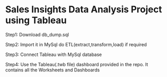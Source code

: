 # Sales Insights Data Analysis Project using Tableau

Step1: Download db_dump.sql

Step2: Import it in MySql do ETL(extract,transform,load) if required

Step3: Connect Tableau with MySql database

Step4: Use the Tableau(.twb file) dashboard provided in the repo. It contains all the Worksheets and Dashboards
